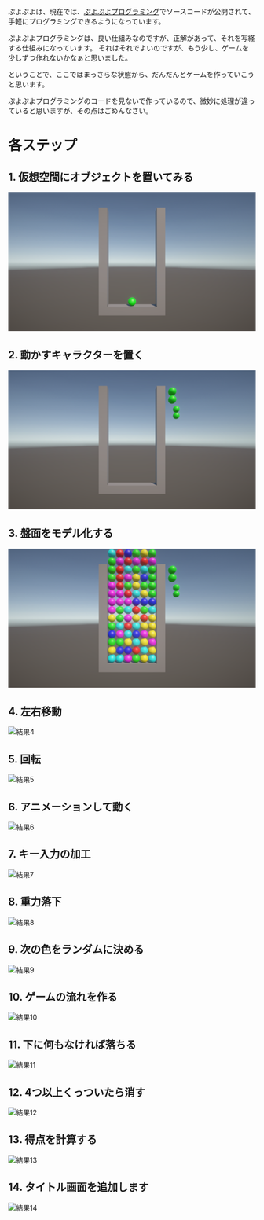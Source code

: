 ぷよぷよは、現在では、[ぷよぷよプログラミング](https://puyo.sega.jp/program_2020/)でソースコードが公開されて、
手軽にプログラミングできるようになっています。

ぷよぷよプログラミングは、良い仕組みなのですが、正解があって、それを写経する仕組みになっています。
それはそれでよいのですが、もう少し、ゲームを少しずつ作れないかなぁと思いました。

ということで、ここではまっさらな状態から、だんだんとゲームを作っていこうと思います。

ぷよぷよプログラミングのコードを見ないで作っているので、微妙に処理が違っていると思いますが、その点はごめんなさい。

# 各ステップ

## 1. 仮想空間にオブジェクトを置いてみる

![結果1](images/result_01.png)

## 2. 動かすキャラクターを置く

![結果2](images/result_02.png)

## 3. 盤面をモデル化する

![結果3](images/result_03.png)

## 4. 左右移動

![結果4](images/result_04.png)

## 5. 回転

![結果5](images/result_05.png)

## 6. アニメーションして動く

![結果6](images/result_06.png)

## 7. キー入力の加工

![結果7](images/result_07.png)

## 8. 重力落下

![結果8](images/result_08.png)

## 9. 次の色をランダムに決める

![結果9](images/result_09.png)

## 10. ゲームの流れを作る

![結果10](images/result_10.png)

## 11. 下に何もなければ落ちる

![結果11](images/result_11.png)

## 12. 4つ以上くっついたら消す

![結果12](images/result_12.png)

## 13. 得点を計算する

![結果13](images/result_13.png)

## 14. タイトル画面を追加します

![結果14](images/result_14.png)




